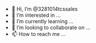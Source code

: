 - 👋 Hi, I’m @3281014tcssales
- 👀 I’m interested in ...
- 🌱 I’m currently learning ...
- 💞️ I’m looking to collaborate on ...
- 📫 How to reach me ...

<!---
3281014tcssales/3281014tcssales is a ✨ special ✨ repository because its `README.md` (this file) appears on your GitHub profile.
You can click the Preview link to take a look at your changes.
--->

